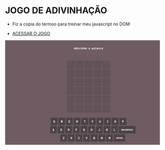 # JOGO DE ADIVINHAÇÃO
- Fiz a copia do termoo para treinar meu javascript no DOM

- [ACESSAR O JOGO ](https://matiash26.github.io/jogo-de-palavras)

![PORTFÓLIO](assets/image/game.jpg)

